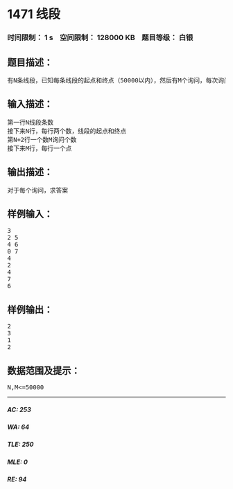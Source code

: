 # 1471 线段   
### 时间限制： 1 s&nbsp;&nbsp;&nbsp;&nbsp;空间限制： 128000 KB&nbsp;&nbsp;&nbsp;&nbsp;题目等级： 白银  
## 题目描述：  

<pre>
有N条线段，已知每条线段的起点和终点（50000以内），然后有M个询问，每次询问一个点（50000以内），求这个点在多少条线段上出现过？
</pre>
  
  
## 输入描述：  

<pre>
第一行N线段条数  
接下来N行，每行两个数，线段的起点和终点  
第N+2行一个数M询问个数  
接下来M行，每行一个点
</pre>
  
  
## 输出描述：  

<pre>
对于每个询问，求答案
</pre>
  
  
## 样例输入：  

<pre>
3  
2 5  
4 6  
0 7  
4  
2  
4  
7  
6
</pre>
  
  
## 样例输出：  

<pre>
2  
3  
1  
2
</pre>
  
  
## 数据范围及提示：  

<pre>
N,M<=50000
</pre>
  
  
***  

##### AC: 253  
##### WA: 64  
##### TLE: 250  
##### MLE: 0  
##### RE: 94  
